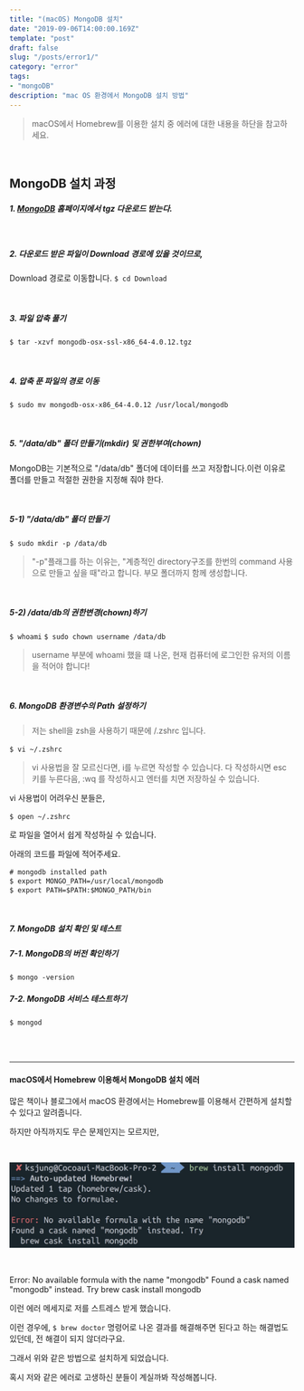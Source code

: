 ```yaml
---
title: "(macOS) MongoDB 설치"
date: "2019-09-06T14:00:00.169Z"
template: "post"
draft: false
slug: "/posts/error1/"
category: "error"
tags:
- "mongoDB"
description: "mac OS 환경에서 MongoDB 설치 방법"
---
```


> macOS에서 Homebrew를 이용한 설치 중 에러에 대한 내용을 하단을 참고하세요.

<br>

## MongoDB 설치 과정

##### 1. [MongoDB](https://www.mongodb.com/download-center/community) 홈페이지에서 tgz 다운로드 받는다.

<br>

##### 2. 다운로드 받은 파일이 Download 경로에 있을 것이므로,
Download 경로로 이동합니다.
`$ cd Download`

<br>

##### 3. 파일 압축 풀기
`$ tar -xzvf mongodb-osx-ssl-x86_64-4.0.12.tgz`

<br>

##### 4. 압축 푼 파일의 경로 이동
`$ sudo mv mongodb-osx-x86_64-4.0.12 /usr/local/mongodb`

<br>

##### 5. "/data/db" 폴더 만들기(mkdir) 및 권한부여(chown)

MongoDB는 기본적으로 "/data/db" 폴더에 데이터를 쓰고 저장합니다.이런 이유로 폴더를 만들고 적절한 권한을 지정해 줘야 한다.

<br>

##### 5-1) "/data/db" 폴더 만들기

`$ sudo mkdir -p /data/db`

> "-p"플래그를 하는 이유는, "계층적인 directory구조를 한번의 command 사용으로 만들고 싶을 때"라고 합니다.
부모 폴더까지 함께 생성합니다.

<br>

##### 5-2) /data/db의 권한변경(chown)하기

`$ whoami`
`$ sudo chown username /data/db`

> username 부분에 whoami 했을 떄 나온, 현재 컴퓨터에 로그인한 유저의 이름을 적어야 합니다!

<br>

##### 6. MongoDB 환경변수의 Path 설정하기

> 저는 shell을 zsh을 사용하기 때문에 /.zshrc 입니다.

`$ vi ~/.zshrc`

> vi 사용법을 잘 모르신다면, i를 누르면 작성할 수 있습니다. 다 작성하시면 esc 키를 누른다음, :wq 를 작성하시고 엔터를 치면 저장하실 수 있습니다.

vi 사용법이 어려우신 분들은,

`$ open ~/.zshrc`

로 파일을 열어서 쉽게 작성하실 수 있습니다.

아래의 코드를 파일에 적어주세요.

``` shell
# mongodb installed path
$ export MONGO_PATH=/usr/local/mongodb
$ export PATH=$PATH:$MONGO_PATH/bin
```

<br>

##### 7. MongoDB 설치 확인 및 테스트

##### 7-1. MongoDB의 버전 확인하기

`$ mongo -version`

##### 7-2. MongoDB 서비스 테스트하기

`$ mongod`

<br>
<br>

------------------------------------------------

#### macOS에서 Homebrew 이용해서 MongoDB 설치 에러

많은 책이나 블로그에서 macOS 환경에서는 Homebrew를 이용해서 간편하게 설치할 수 있다고 알려줍니다.

하지만 아직까지도 무슨 문제인지는 모르지만,  

<br>

![error1.jpg](/media/error1.jpg)

<br>

Error: No available formula with the name "mongodb"
Found a cask named "mongodb" instead. Try
  brew cask install mongodb

이런 에러 메세지로 저를 스트레스 받게 했습니다.

이런 경우에, `$ brew doctor` 명령어로 나온 결과를 해결해주면 된다고 하는 해결법도 있던데, 전 해결이 되지 않더라구요.

그래서 위와 같은 방법으로 설치하게 되었습니다.

혹시 저와 같은 에러로 고생하신 분들이 계실까봐 작성해봅니다.

